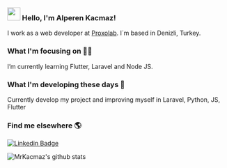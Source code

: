 ### <img src="https://media.giphy.com/media/hvRJCLFzcasrR4ia7z/giphy.gif" width="30px"> Hello, I'm Alperen Kacmaz!

I work as a web developer at [Proxolab](https://www.proxolab.com). I´m based in Denizli, Turkey.

### What I'm focusing on 👨‍💻

I’m currently learning Flutter, Laravel and Node JS.

### What I'm developing these days 👀
Currently develop my project and improving myself in Laravel, Python, JS, Flutter

### Find me elsewhere 🌎

[![Linkedin Badge](https://img.shields.io/badge/-LinkedIn-blue?style=flat-square&logo=Linkedin&logoColor=white&link=https://www.linkedin.com/in/harshkumarkhatri/)](https://www.linkedin.com/in/alperen-kacmaz-2202/)

![MrKacmaz's github stats](https://github-readme-stats.vercel.app/api?username=MrKacmaz&show_icons=true&theme=cobalt)



